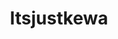 ---
title : "Itsjustkewa"
# full screen navigation
first_name : "Oluwafiyikewa"
last_name : "Alawode"
bg_image : "images/backgrounds/full-nav-bg.jpg"

# animated text loop
occupations:
- "Sound Designer"
- "Game Designer"
- "Gamer"

# slider background image loop
slider_images:
- "images/slider/lorenzo-herrera-p0j-mE6mGo4-unsplash.jpg"
- "images/slider/nejc-soklic-2jTu7H9l6JA-unsplash.jpg"

--- 